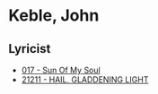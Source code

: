 # Keble, John

## Lyricist

- [017 - Sun Of My Soul](/hymns/017.md)
- [21211 - HAIL, GLADDENING LIGHT](/hymns/21211.md)


